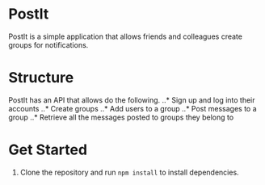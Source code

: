# PostIt
PostIt is a simple application that allows friends and colleagues create groups for notifications.
# Structure
PostIt has an API that allows do the following.
..* Sign up and log into their accounts
..* Create groups
..* Add users to a group
..* Post messages to a group
..* Retrieve all the messages posted to groups they belong to

# Get Started
1. Clone the repository and run ```npm install``` to install dependencies.
